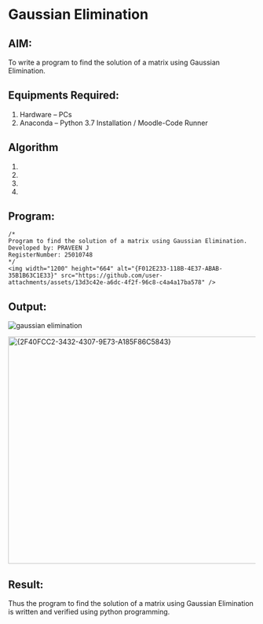 # Gaussian Elimination

## AIM:
To write a program to find the solution of a matrix using Gaussian Elimination.

## Equipments Required:
1. Hardware – PCs
2. Anaconda – Python 3.7 Installation / Moodle-Code Runner

## Algorithm
1. 
2. 
3. 
4. 

## Program:
```
/*
Program to find the solution of a matrix using Gaussian Elimination.
Developed by: PRAVEEN J 
RegisterNumber: 25010748
*/
<img width="1200" height="664" alt="{F012E233-118B-4E37-ABAB-35B1B63C1E33}" src="https://github.com/user-attachments/assets/13d3c42e-a6dc-4f2f-96c8-c4a4a17ba578" />

```

## Output:
![gaussian elimination]()

<img width="1169" height="462" alt="{2F40FCC2-3432-4307-9E73-A185F86C5843}" src="https://github.com/user-attachments/assets/417b0141-6f8f-4095-b7b0-7160fdedd434" />


## Result:
Thus the program to find the solution of a matrix using Gaussian Elimination is written and verified using python programming.

